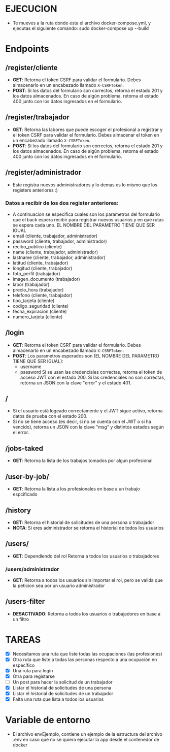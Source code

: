 
# EJECUCION
- Te mueves a la ruta donde esta el archivo docker-compose.yml, y ejecutas el siguiente comando: sudo docker-compose up --build


# Endpoints

## /register/cliente
- **GET**: Retorna el token CSRF para validar el formulario. Debes almacenarlo en un encabezado llamado `X-CSRFToken`.
- **POST**: Si los datos del formulario son correctos, retorna el estado 201 y los datos almacenados. En caso de algún problema, retorna el estado 400 junto con los datos ingresados en el formulario.

## /register/trabajador
- **GET**: Retorna las labores que puede escoger el profesional a registrar y el token CSRF para validar el formulario. Debes almacenar el token en un encabezado llamado `X-CSRFToken`.
- **POST**: Si los datos del formulario son correctos, retorna el estado 201 y los datos almacenados. En caso de algún problema, retorna el estado 400 junto con los datos ingresados en el formulario.
## /register/administrador
- Este registra nuevos administradores y lo demas es lo mismo que los registers anteriores :)

### Datos a recibir de los dos register anteriores:
- A continuacion se especifica cuales son los parametros del formulario que el back espera recibir para registrar nuevos usuarios y en que rutas se espera cada uno. EL NOMBRE DEL PARAMETRO TIENE QUE SER IGUAL
- email (cliente, trabajador, administrador)
- password (cliente, trabajador, administrador)
- recibo_publico (cliente)
- name (cliente, trabajador, administrador)
- lastname (cliente, trabajador, administrador)
- latitud (cliente, trabajador)
- longitud (cliente, trabajador)
- foto_perfil (trabajador)
- imagen_documento (trabajador)
- labor (trabajador)
- precio_hora (trabajador)
- telefono (cliente, trabajador)
- tipo_tarjeta (cliente)
- codigo_seguridad (cliente)
- fecha_expiracion (cliente)
- numero_tarjeta (cliente)


## /login
- **GET**: Retorna el token CSRF para validar el formulario. Debes almacenarlo en un encabezado llamado `X-CSRFToken`.
- **POST**: Los parametros esperados son (EL NOMBRE DEL PARAMETRO TIENE QUE SER IGUAL):
  - username
  - password
  Si se usan las credenciales correctas, retorna el token de acceso JWT con el estado 200. Si las credenciales no son correctas, retorna un JSON con la clave "error" y el estado 401.
  
## /
- Si el usuario está logeado correctamente y el JWT sigue activo, retorna datos de prueba con el estado 200.
- Si no se tiene acceso (es decir, si no se cuenta con el JWT o si ha vencido), retorna un JSON con la clave "msg" y distintos estados según el error.

## /jobs-taked
- **GET**: Retorna la lista de los trabajos tomados por algun profesional

## /user-by-job/<JOB>
- **GET**: Retorna la lista a los profesionales en base a un trabajo espcificado

## /history
- **GET**: Retorna el historial de solicitudes de una persona o trabajador
- **NOTA**: Si eres administrador se retorna el historial de todos los usuarios

## /users/<ROL>
- **GET**: Dependiendo del rol Retorna a todos los usuarios o trabajadores
### /users/administrador
- **GET**: Retorna a todos los usuarios sin importar el rol, pero se valida que la peticion sea por un usuario administrador

## /users-filter
- **DESACTIVADO**: Retorna a todos los usuarios o trabajadores en base a un filtro

# TAREAS
- [x] Necesitamos una ruta que liste todas las ocupaciones (las profesiones)
- [x] Otra ruta que liste a todas las personas respecto a una ocupación en específico
- [x] Una ruta para login
- [x] Otra para registarse
- [ ] Un post para hacer la solicitud de un trabajador
- [x] Listar el historial de solicitudes de una persona
- [x] Listar el historial de solicitudes de un trabajador
- [x] Falta una ruta que lista a todos los usuarios

# Variable de entorno
- El archivo envEjemplo, contiene un ejemplo de la estructura del archivo .env en caso que no se quiera ejecutar la app desde el contenedor de docker
